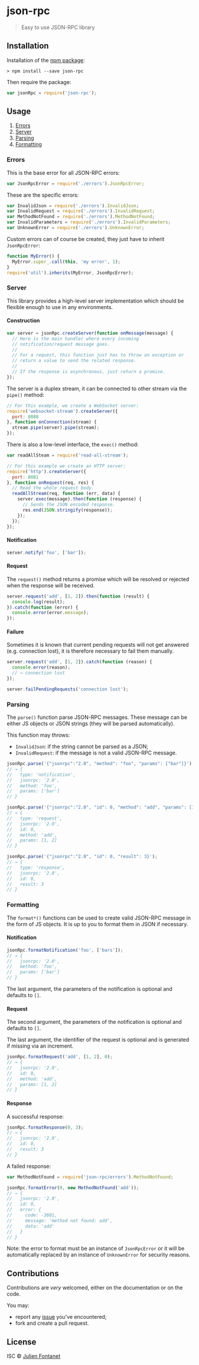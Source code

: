 # json-rpc

> Easy to use JSON-RPC library

## Installation

Installation of the [npm package](https://npmjs.org/package/json-rpc):

```
> npm install --save json-rpc
```

Then require the package:

```javascript
var jsonRpc = require('json-rpc');
```

## Usage

1. [Errors](#errors)
2. [Server](#server)
3. [Parsing](#parsing)
4. [Formatting](#formatting)

### Errors

This is the base error for all JSON-RPC errors:

```javascript
var JsonRpcError = require('./errors').JsonRpcError;
```

These are the specific errors:

```javascript
var InvalidJson = require('./errors').InvalidJson;
var InvalidRequest = require('./errors').InvalidRequest;
var MethodNotFound = require('./errors').MethodNotFound;
var InvalidParameters = require('./errors').InvalidParameters;
var UnknownError = require('./errors').UnknownError;
```

Custom errors can of course be created, they just have to inherit
`JsonRpcError`:

```javascript
function MyError() {
  MyError.super_.call(this, 'my error', 1);
}
require('util').inherits(MyError, JsonRpcError);
```

### Server

This library provides a high-level server implementation which should
be flexible enough to use in any environments.

#### Construction

```javascript
var server = jsonRpc.createServer(function onMessage(message) {
  // Here is the main handler where every incoming
  // notification/request message goes.
  //
  // For a request, this function just has to throw an exception or
  // return a value to send the related response.
  //
  // If the response is asynchronous, just return a promise.
});
```

The server is a duplex stream, it can be connected to other stream via
the `pipe()` method:

```javascript
// For this example, we create a WebSocket server:
require('websocket-stream').createServer({
  port: 8080
}, function onConnection(stream) {
  stream.pipe(server).pipe(stream);
});
```

There is also a low-level interface, the `exec()` method:

```javascript
var readAllSteam = require('read-all-stream');

// For this example we create an HTTP server:
require('http').createServer({
  port: 8081
}, function onRequest(req, res) {
  // Read the whole request body.
  readAllStream(req, function (err, data) {
    server.exec(message).then(function (response) {
      // Sends the JSON encoded response.
      res.end(JSON.stringify(response));
    });
  });
});
```

#### Notification

```javascript
server.notify('foo', ['bar']);
```

#### Request

The `request()` method returns a promise which will be resolved or
rejected when the response will be received.

```javascript
server.request('add', [1, 2]).then(function (result) {
  console.log(result);
}).catch(function (error) {
  console.error(error.message);
});
```

#### Failure

Sometimes it is known that current pending requests will not get
answered (e.g. connection lost), it is therefore necessary to fail
them manually.

```javascript
server.request('add', [1, 2]).catch(function (reason) {
  console.error(reason);
  // → connection lost
});

server.failPendingRequests('connection lost');
```

### Parsing

The `parse()` function parse JSON-RPC messages. These message can be
either JS objects or JSON strings (they will be parsed automatically).

This function may throws:

- `InvalidJson`: if the string cannot be parsed as a JSON;
- `InvalidRequest`: if the message is not a valid JSON-RPC message.

```javascript
jsonRpc.parse('{"jsonrpc":"2.0", "method": "foo", "params": ["bar"]}');
// → {
//   type: 'notification',
//   jsonrpc: '2.0',
//   method: 'foo',
//   params: ['bar']
// }

jsonRpc.parse('{"jsonrpc":"2.0", "id": 0, "method": "add", "params": [1, 2]}');
// → {
//   type: 'request',
//   jsonrpc: '2.0',
//   id: 0,
//   method: 'add',
//   params: [1, 2]
// }

jsonRpc.parse('{"jsonrpc":"2.0", "id": 0, "result": 3}');
// → {
//   type: 'response',
//   jsonrpc: '2.0',
//   id: 0,
//   result: 3
// }
```

### Formatting

The `format*()` functions can be used to create valid JSON-RPC message
in the form of JS objects. It is up to you to format them in JSON if
necessary.

#### Notification

```javascript
jsonRpc.formatNotification('foo', ['bars']);
// → {
//   jsonrpc: '2.0',
//   method: 'foo',
//   params: ['bar']
// }
```

The last argument, the parameters of the notification is optional and
defaults to `[]`.

#### Request

The second argument, the parameters of the notification is optional and
defaults to `[]`.

The last argument, the identifier of the request is optional and is
generated if missing via an increment.

```javascript
jsonRpc.formatRequest('add', [1, 2], 0);
// → {
//   jsonrpc: '2.0',
//   id: 0,
//   method: 'add',
//   params: [1, 2]
// }
```

#### Response

A successful response:

```javascript
jsonRpc.formatResponse(0, 3);
// → {
//   jsonrpc: '2.0',
//   id: 0,
//   result: 3
// }
```

A failed response:

```javascript
var MethodNotFound = require('json-rpc/errors').MethodNotFound;

jsonRpc.formatError(0, new MethodNotFound('add'));
// → {
//   jsonrpc: '2.0',
//   id: 0,
//   error: {
//     code: -3601,
//     message: 'method not found: add',
//     data: 'add'
//   }
// }
```

Note: the error to format must be an instance of `JsonRpcError` or it
will be automatically replaced by an instance of `UnknownError` for
security reasons.

## Contributions

Contributions are *very* welcomed, either on the documentation or on
the code.

You may:

- report any [issue](https://github.com/julien-f/js-json-rpc/issues)
  you've encountered;
- fork and create a pull request.

## License

ISC © [Julien Fontanet](http://julien.isonoe.net)


